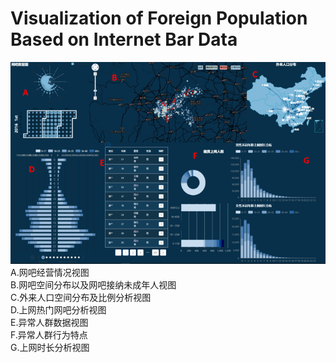 Visualization of Foreign Population Based on Internet Bar Data
===
![image](https://github.com/YiShiChangAnLuan/images/blob/master/%E5%9F%BA%E4%BA%8E%E7%BD%91%E5%90%A7%E6%95%B0%E6%8D%AE%E5%AF%B9%E5%A4%96%E6%9D%A5%E4%BA%BA%E5%8F%A3%E5%88%86%E6%9E%90.png)  
A.网吧经营情况视图  
B.网吧空间分布以及网吧接纳未成年人视图  
C.外来人口空间分布及比例分析视图  
D.上网热门网吧分析视图  
E.异常人群数据视图  
F.异常人群行为特点  
G.上网时长分析视图  
